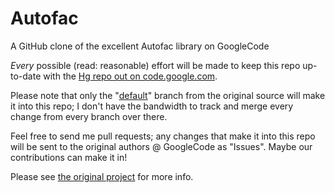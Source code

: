 Autofac
=======

A GitHub clone of the excellent Autofac library on GoogleCode

_Every_ possible (read: reasonable) effort will be made to keep this
repo up-to-date with the [Hg repo out on code.google.com](http://code.google.com/p/autofac/).

Please note that only the "[default](http://code.google.com/p/autofac/source/list?name=default)" branch from the original source will make it into this repo;
I don't have the bandwidth to track and merge every change from every branch over there.

Feel free to send me pull requests; any changes that make it into this repo will be sent
to the original authors @ GoogleCode as "Issues". Maybe our contributions can make it in!

Please see [the original project](http://code.google.com/p/autofac/) for more info.